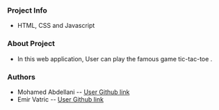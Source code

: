 ### Project Info

- HTML, CSS and Javascript

### About Project

- In this web application, User can play the famous game tic-tac-toe .

### Authors

- Mohamed Abdellani -- [User Github link](https://github.com/abdellani)
- Emir Vatric -- [User Github link](https://github.com/EmirVatric)
